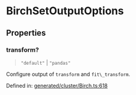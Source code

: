 # BirchSetOutputOptions

## Properties

### transform?

> `"default"` \| `"pandas"`

Configure output of `transform` and `fit\_transform`.

Defined in:  [generated/cluster/Birch.ts:618](https://github.com/transitive-bullshit/scikit-learn-ts/blob/122b3c0/packages/sklearn/src/generated/cluster/Birch.ts#L618)
